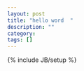 ```yaml
---
layout: post
title: "hello word  "
description: ""
category: 
tags: []
---
```

{% include JB/setup %}
